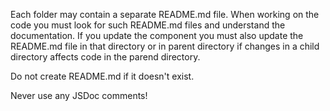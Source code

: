 Each folder may contain a separate README.md file. When working on the code you must look for such README.md files and understand the documentation. If you update the component you must also update the README.md file in that directory or in parent directory if changes in a child directory affects code in the parend directory.

Do not create README.md if it doesn't exist.

Never use any JSDoc comments!